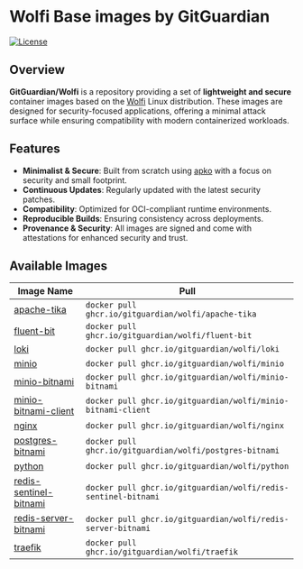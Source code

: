 # Wolfi Base images by GitGuardian

[![License](https://img.shields.io/github/license/GitGuardian/wolfi)](LICENSE)

## Overview

**GitGuardian/Wolfi** is a repository providing a set of **lightweight and secure** container images based on the [Wolfi](https://wolfi.dev/) Linux distribution. These images are designed for security-focused applications, offering a minimal attack surface while ensuring compatibility with modern containerized workloads.

## Features

- **Minimalist & Secure**: Built from scratch using [apko](https://github.com/chainguard-dev/apko) with a focus on security and small footprint.
- **Continuous Updates**: Regularly updated with the latest security patches.
- **Compatibility**: Optimized for OCI-compliant runtime environments.
- **Reproducible Builds**: Ensuring consistency across deployments.
- **Provenance & Security**: All images are signed and come with attestations for enhanced security and trust.

## Available Images

| Image Name                                                 | Pull                                                           |
| ---------------------------------------------------------- | -------------------------------------------------------------- |
| [apache-tika](./images/apache-tika/)                       | `docker pull ghcr.io/gitguardian/wolfi/apache-tika`            |
| [fluent-bit](./images/fluent-bit/)                         | `docker pull ghcr.io/gitguardian/wolfi/fluent-bit`             |
| [loki](./images/loki/)                                     | `docker pull ghcr.io/gitguardian/wolfi/loki`                   |
| [minio](./images/loki/)                                    | `docker pull ghcr.io/gitguardian/wolfi/minio`                  |
| [minio-bitnami](./images/minio-bitnami/)                   | `docker pull ghcr.io/gitguardian/wolfi/minio-bitnami`          |
| [minio-bitnami-client](./images/minio-bitnami-client/)     | `docker pull ghcr.io/gitguardian/wolfi/minio-bitnami-client`   |
| [nginx](./images/nginx/)                                   | `docker pull ghcr.io/gitguardian/wolfi/nginx`                  |
| [postgres-bitnami](./images/postgres-bitnami/)             | `docker pull ghcr.io/gitguardian/wolfi/postgres-bitnami`       |
| [python](./images/python/)                                 | `docker pull ghcr.io/gitguardian/wolfi/python`                 |
| [redis-sentinel-bitnami](./images/redis-sentinel-bitnami/) | `docker pull ghcr.io/gitguardian/wolfi/redis-sentinel-bitnami` |
| [redis-server-bitnami](./images/redis-server-bitnami/)     | `docker pull ghcr.io/gitguardian/wolfi/redis-server-bitnami`   |
| [traefik](./images/traefik/)                               | `docker pull ghcr.io/gitguardian/wolfi/traefik`                |
